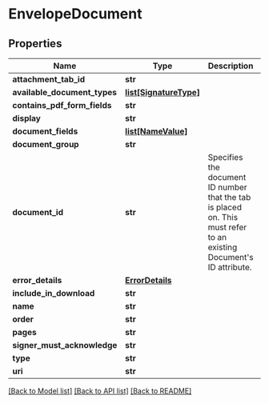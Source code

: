 # EnvelopeDocument

## Properties
Name | Type | Description | Notes
------------ | ------------- | ------------- | -------------
**attachment_tab_id** | **str** |  | [optional] 
**available_document_types** | [**list[SignatureType]**](SignatureType.md) |  | [optional] 
**contains_pdf_form_fields** | **str** |  | [optional] 
**display** | **str** |  | [optional] 
**document_fields** | [**list[NameValue]**](NameValue.md) |  | [optional] 
**document_group** | **str** |  | [optional] 
**document_id** | **str** | Specifies the document ID number that the tab is placed on. This must refer to an existing Document&#39;s ID attribute. | [optional] 
**error_details** | [**ErrorDetails**](ErrorDetails.md) |  | [optional] 
**include_in_download** | **str** |  | [optional] 
**name** | **str** |  | [optional] 
**order** | **str** |  | [optional] 
**pages** | **str** |  | [optional] 
**signer_must_acknowledge** | **str** |  | [optional] 
**type** | **str** |  | [optional] 
**uri** | **str** |  | [optional] 

[[Back to Model list]](../README.md#documentation-for-models) [[Back to API list]](../README.md#documentation-for-api-endpoints) [[Back to README]](../README.md)


